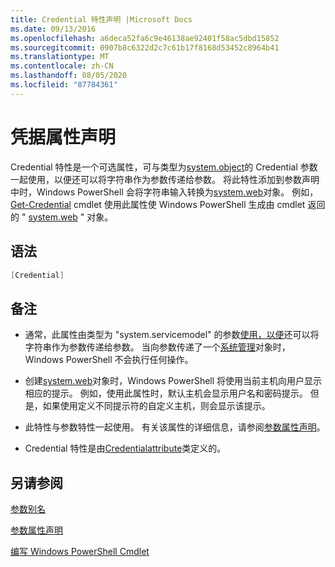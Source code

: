 ```yaml
---
title: Credential 特性声明 |Microsoft Docs
ms.date: 09/13/2016
ms.openlocfilehash: a6deca52fa6c9e46138ae92401f58ac5dbd15852
ms.sourcegitcommit: 0907b8c6322d2c7c61b17f8168d53452c8964b41
ms.translationtype: MT
ms.contentlocale: zh-CN
ms.lasthandoff: 08/05/2020
ms.locfileid: "87784361"
---
```

# <a name="credential-attribute-declaration"></a>凭据属性声明

Credential 特性是一个可选属性，可与类型为[system.object](/dotnet/api/System.Management.Automation.PSCredential)的 Credential 参数一起使用，以便还可以将字符串作为参数传递给参数。 将此特性添加到参数声明中时，Windows PowerShell 会将字符串输入转换为[system.web](/dotnet/api/System.Management.Automation.PSCredential)对象。 例如， [Get-Credential](/powershell/module/Microsoft.PowerShell.Security/Get-Credential) cmdlet 使用此属性使 Windows PowerShell 生成由 cmdlet 返回的 " [system.web](/dotnet/api/System.Management.Automation.PSCredential) " 对象。

## <a name="syntax"></a>语法

```csharp
[Credential]
```

## <a name="remarks"></a>备注

- 通常，此属性由类型为 "system.servicemodel" 的参数[使用，以便](/dotnet/api/System.Management.Automation.PSCredential)还可以将字符串作为参数传递给参数。 当向参数传递了一个[系统管理](/dotnet/api/System.Management.Automation.PSCredential)对象时，Windows PowerShell 不会执行任何操作。

- 创建[system.web](/dotnet/api/System.Management.Automation.PSCredential)对象时，Windows PowerShell 将使用当前主机向用户显示相应的提示。 例如，使用此属性时，默认主机会显示用户名和密码提示。 但是，如果使用定义不同提示符的自定义主机，则会显示该提示。

- 此特性与参数特性一起使用。 有关该属性的详细信息，请参阅[参数属性声明](./parameter-attribute-declaration.md)。

- Credential 特性是由[Credentialattribute](/dotnet/api/System.Management.Automation.CredentialAttribute)类定义的。

## <a name="see-also"></a>另请参阅

[参数别名](./parameter-aliases.md)

[参数属性声明](./parameter-attribute-declaration.md)

[编写 Windows PowerShell Cmdlet](./writing-a-windows-powershell-cmdlet.md)
